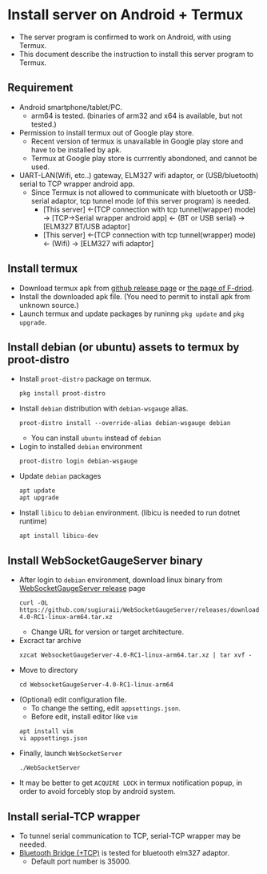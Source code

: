 # Install server on Android + Termux
* The server program is confirmed to work on Android, with using Termux.
* This document describe the instruction to install this server program to Termux.

## Requirement
* Android smartphone/tablet/PC.
    * arm64 is tested. (binaries of arm32 and x64 is available, but not tested.)
* Permission to install termux out of Google play store.
    * Recent version of termux is unavailable in Google play store and have to be installed by apk.
    * Termux at Google play store is currrently abondoned, and cannot be used.
* UART-LAN(Wifi, etc..) gateway, ELM327 wifi adaptor, or (USB/bluetooth) serial to TCP wrapper android app.
    * Since Termux is not allowed to communicate with bluetooth or USB-serial adaptor, tcp tunnel mode (of this server program) is needed.
        * [This server] <-(TCP connection with tcp tunnel(wrapper) mode) -> [TCP->Serial wrapper android app] <- (BT or USB serial) -> [ELM327 BT/USB adaptor]
        * [This server] <-(TCP connection with tcp tunnel(wrapper) mode) <- (Wifi) -> [ELM327 wifi adaptor]

## Install termux
* Download termux apk from [github release page](https://github.com/termux/termux-app/releases) or [the page of F-driod](https://f-droid.org/packages/com.termux/).
* Install the downloaded apk file. (You need to permit to install apk from unknown source.)
* Launch termux and update packages by runinng `pkg update` and `pkg upgrade`.

## Install debian (or ubuntu) assets to termux by proot-distro
* Install `proot-distro` package on termux.
    ```
    pkg install proot-distro
    ```
* Install `debian` distribution with `debian-wsgauge` alias.
    ```
    proot-distro install --override-alias debian-wsgauge debian
    ```
    * You can install `ubuntu` instead of `debian`
* Login to installed `debian` environment
    ```
    proot-distro login debian-wsgauge
    ```
* Update `debian` packages
    ```
    apt update
    apt upgrade
    ```
* Install `libicu` to `debian` environment. (libicu is needed to run dotnet runtime)
    ```
    apt install libicu-dev
    ```

## Install WebSocketGaugeServer binary
* After login to `debian` environment, download linux binary from [WebSocketGaugeServer release](https://github.com/sugiuraii/WebSocketGaugeServer/releases) page
    ```
    curl -OL https://github.com/sugiuraii/WebSocketGaugeServer/releases/download/4.0%2FRC1/WebsocketGaugeServer-4.0-RC1-linux-arm64.tar.xz
    ```
    * Change URL for version or target architecture.
* Excract tar archive
    ```
    xzcat WebsocketGaugeServer-4.0-RC1-linux-arm64.tar.xz | tar xvf -
    ```
* Move to directory
    ```
    cd WebsocketGaugeServer-4.0-RC1-linux-arm64
    ```
* (Optional) edit configuration file.
    * To change the setting, edit `appsettings.json`.
    * Before edit, install editor like `vim`
    ```
    apt install vim
    vi appsettings.json
    ```
* Finally, launch `WebSocketServer`
    ```
    ./WebSocketServer
    ```
* It may be better to get `ACQUIRE LOCK` in termux notification popup, in order to avoid forcebly stop by android system.

## Install serial-TCP wrapper
* To tunnel serial communication to TCP, serial-TCP wrapper may be needed. 
* [Bluetooth Bridge (+TCP)](https://play.google.com/store/apps/details?id=masar.bb) is tested for bluetooth elm327 adaptor.
    * Default port number is 35000.
